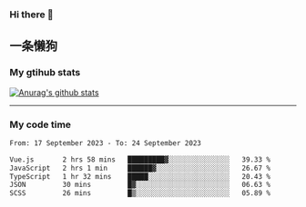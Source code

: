 ### Hi there 👋

## 一条懒狗
<!--
**kiss-me-quickly/kiss-me-quickly** is a ✨ _special_ ✨ repository because its `README.md` (this file) appears on your GitHub profile.

Here are some ideas to get you started:

- 🔭 I’m currently working on ...
- 🌱 I’m currently learning ...
- 👯 I’m looking to collaborate on ...
- 🤔 I’m looking for help with ...
- 💬 Ask me about ...
- 📫 How to reach me: ...
- 😄 Pronouns: ...
- ⚡ Fun fact: ...
-->


### My gtihub stats

[![Anurag's github stats](https://github-readme-stats.vercel.app/api?username=kiss-me-quickly)](https://github.com/anuraghazra/github-readme-stats)

***

### My code time

<!--START_SECTION:waka-->

```txt
From: 17 September 2023 - To: 24 September 2023

Vue.js       2 hrs 58 mins   █████████▓░░░░░░░░░░░░░░░   39.33 %
JavaScript   2 hrs 1 min     ██████▓░░░░░░░░░░░░░░░░░░   26.67 %
TypeScript   1 hr 32 mins    █████░░░░░░░░░░░░░░░░░░░░   20.43 %
JSON         30 mins         █▓░░░░░░░░░░░░░░░░░░░░░░░   06.63 %
SCSS         26 mins         █▒░░░░░░░░░░░░░░░░░░░░░░░   05.89 %
```

<!--END_SECTION:waka-->
